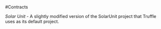 #Contracts

*Solar Unit* - A slightly modified version of the SolarUnit project that Truffle uses as its default project.
